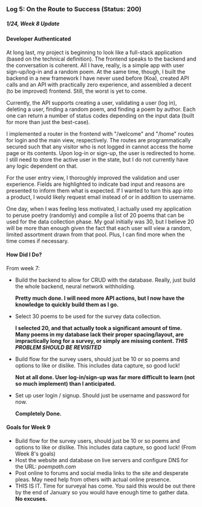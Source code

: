 ### Log 5: On the Route to Success (Status: 200)

##### 1/24, Week 8 Update

#### Developer Authenticated

At long last, my project is beginning to look like a full-stack application (based on the technical definition). The frontend speaks to the backend and the conversation is coherent. All I have, really, is a simple app with user sign-up/log-in and a random poem. At the same time, though, I built the backend in a new framework I have never used before (Koa), created API calls and an API with practically zero experience, and assembled a decent (to be improved) frontend. Still, the worst is yet to come. 

Currently, the API supports creating a user, validating a user (log in), deleting a user, finding a random poem, and finding a poem by author. Each one can return a number of status codes depending on the input data (built for more than just the best-case). 

I implemented a router in the frontend with "/welcome" and "/home" routes for login and the main view, respectively. The routes are programmatically secured such that any visitor who is not logged in cannot access the home page or its contents. Upon log-in or sign-up, the user is redirected to home. I still need to store the active user in the state, but I do not currently have any logic dependent on that. 

For the user entry view, I thoroughly improved the validation and user experience. Fields are highlighted to indicate bad input and reasons are presented to inform them what is expected. If I wanted to turn this app into a product, I would likely request email instead of or in addition to username. 

One day, when I was feeling less motivated, I actually used my application to peruse poetry (randomly) and compile a list of 20 poems that can be used for the data collection phase. My goal initially was 30, but I believe 20 will be more than enough given the fact that each user will view a random, limited assortment drawn from that pool. Plus, I can find more when the time comes if necessary. 

#### How Did I Do?

From week 7:
- Build the backend to allow for CRUD with the database. Really, just build the whole backend, neural network withholding. 
   
   **Pretty much done. I will need more API actions, but I now have the knowledge to quickly build them as I go.**  
- Select 30 poems to be used for the survey data collection. 

    **I selected 20, and that actually took a significant amount of time. Many poems in my database lack their proper spacing/layout, are impractically long for a survey, or simply are missing content. _THIS PROBLEM SHOULD BE REVISITED_**
- Build flow for the survey users, should just be 10 or so poems and options to like or dislike. This includes data capture, so good luck! 

    **Not at all done. User log-in/sign-up was far more difficult to learn (not so much implement) than I anticipated.**
- Set up user login / signup. Should just be username and password for now. 
    
    **Completely Done.**

#### Goals for Week 9

 - Build flow for the survey users, should just be 10 or so poems and options to like or dislike. This includes data capture, so good luck! (From Week 8's goals)
 - Host the website and database on live servers and configure DNS for the URL: _poempath.com_
 - Post online to forums and social media links to the site and desperate pleas. May need help from others with actual online presence. 
 - THIS IS IT. Time for surveyal has come. You said this would be out there by the end of January so you would have enough time to gather data. **No excuses.**
